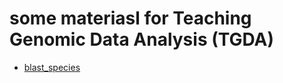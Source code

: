 some materiasl for Teaching Genomic Data Analysis (TGDA)
========================================================


- [blast_species](blast_species/blast_practical_species.html)


<!--
RID: VZ8HRCTX015
-->
